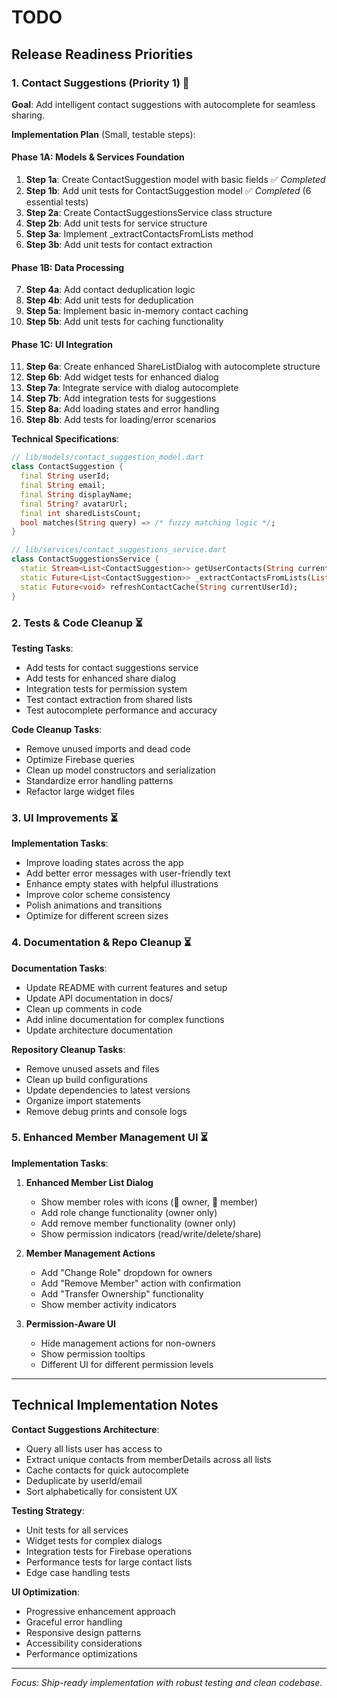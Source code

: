 # TODO

## Release Readiness Priorities

### 1. Contact Suggestions (Priority 1) 🔄

**Goal**: Add intelligent contact suggestions with autocomplete for seamless sharing.

**Implementation Plan** (Small, testable steps):

#### **Phase 1A: Models & Services Foundation**
1. **Step 1a**: Create ContactSuggestion model with basic fields ✅ *Completed*
2. **Step 1b**: Add unit tests for ContactSuggestion model ✅ *Completed* (6 essential tests)
3. **Step 2a**: Create ContactSuggestionsService class structure  
4. **Step 2b**: Add unit tests for service structure
5. **Step 3a**: Implement _extractContactsFromLists method
6. **Step 3b**: Add unit tests for contact extraction

#### **Phase 1B: Data Processing**
7. **Step 4a**: Add contact deduplication logic
8. **Step 4b**: Add unit tests for deduplication
9. **Step 5a**: Implement basic in-memory contact caching
10. **Step 5b**: Add unit tests for caching functionality

#### **Phase 1C: UI Integration**
11. **Step 6a**: Create enhanced ShareListDialog with autocomplete structure
12. **Step 6b**: Add widget tests for enhanced dialog
13. **Step 7a**: Integrate service with dialog autocomplete
14. **Step 7b**: Add integration tests for suggestions
15. **Step 8a**: Add loading states and error handling
16. **Step 8b**: Add tests for loading/error scenarios

**Technical Specifications**:
```dart
// lib/models/contact_suggestion_model.dart
class ContactSuggestion {
  final String userId;
  final String email;
  final String displayName; 
  final String? avatarUrl;
  final int sharedListsCount;
  bool matches(String query) => /* fuzzy matching logic */;
}

// lib/services/contact_suggestions_service.dart  
class ContactSuggestionsService {
  static Stream<List<ContactSuggestion>> getUserContacts(String currentUserId);
  static Future<List<ContactSuggestion>> _extractContactsFromLists(List<ShoppingList> lists);
  static Future<void> refreshContactCache(String currentUserId);
}
```

### 2. Tests & Code Cleanup ⏳

**Testing Tasks**:
- Add tests for contact suggestions service
- Add tests for enhanced share dialog
- Integration tests for permission system
- Test contact extraction from shared lists
- Test autocomplete performance and accuracy

**Code Cleanup Tasks**:
- Remove unused imports and dead code
- Optimize Firebase queries
- Clean up model constructors and serialization
- Standardize error handling patterns
- Refactor large widget files

### 3. UI Improvements ⏳

**Implementation Tasks**:
- Improve loading states across the app
- Add better error messages with user-friendly text
- Enhance empty states with helpful illustrations
- Improve color scheme consistency
- Polish animations and transitions
- Optimize for different screen sizes

### 4. Documentation & Repo Cleanup ⏳

**Documentation Tasks**:
- Update README with current features and setup
- Update API documentation in docs/
- Clean up comments in code
- Add inline documentation for complex functions
- Update architecture documentation

**Repository Cleanup Tasks**:
- Remove unused assets and files
- Clean up build configurations
- Update dependencies to latest versions
- Organize import statements
- Remove debug prints and console logs

### 5. Enhanced Member Management UI ⏳

**Implementation Tasks**:

1. **Enhanced Member List Dialog**
   - Show member roles with icons (👑 owner, 👤 member)
   - Add role change functionality (owner only)
   - Add remove member functionality (owner only)
   - Show permission indicators (read/write/delete/share)

2. **Member Management Actions**
   - Add "Change Role" dropdown for owners
   - Add "Remove Member" action with confirmation
   - Add "Transfer Ownership" functionality
   - Show member activity indicators

3. **Permission-Aware UI**
   - Hide management actions for non-owners
   - Show permission tooltips
   - Different UI for different permission levels

---

## Technical Implementation Notes

**Contact Suggestions Architecture**:
- Query all lists user has access to
- Extract unique contacts from memberDetails across all lists
- Cache contacts for quick autocomplete
- Deduplicate by userId/email
- Sort alphabetically for consistent UX

**Testing Strategy**:
- Unit tests for all services
- Widget tests for complex dialogs
- Integration tests for Firebase operations
- Performance tests for large contact lists
- Edge case handling tests

**UI Optimization**:
- Progressive enhancement approach
- Graceful error handling
- Responsive design patterns
- Accessibility considerations
- Performance optimizations

---

*Focus: Ship-ready implementation with robust testing and clean codebase.*